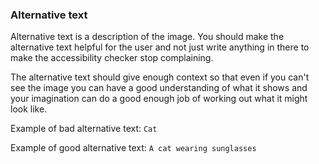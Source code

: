 ### Alternative text
Alternative text is a description of the image. You should make the alternative text helpful for the user and not just write anything in there to make the accessibility checker stop complaining.

The alternative text should give enough context so that even if you can't see the image you can have a good understanding of what it shows and your imagination can do a good enough job of working out what it might look like.

Example of bad alternative text:
`Cat`

Example of good alternative text:
`A cat wearing sunglasses`
